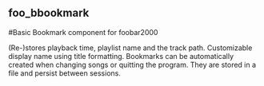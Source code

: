 ## foo_bbookmark
#Basic Bookmark component for foobar2000

(Re-)stores playback time, playlist name and the track path. Customizable display name using title formatting.
Bookmarks can be automatically created when changing songs or quitting the program. 
They are stored in a file and persist between sessions.
